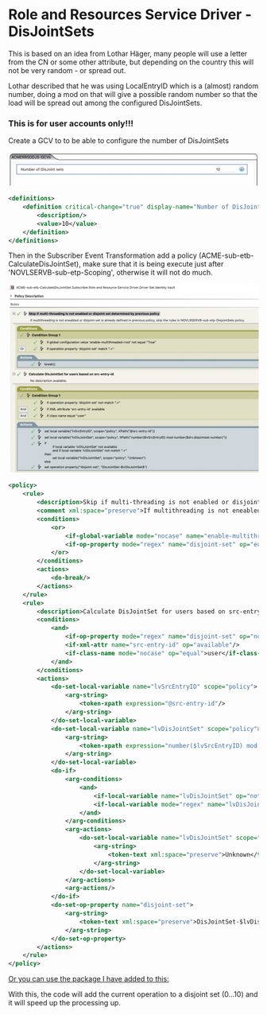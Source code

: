 # Role and Resources Service Driver - DisJointSets

This is based on an idea from Lothar Häger, many people will use a letter from the CN or some other attribute, but depending on the country this will not be very random - or spread out.

Lothar described that he was using LocalEntryID which is a (almost) random number, doing a mod on that will give a possible random number so that the load will be spread out among the configured DisJointSets. 

### This is for user accounts only!!!

Create a GCV to to be able to configure the number of DisJointSets

![disjointset-gcv.png](disjointset-gcv.png)

```xml
<definitions>
	<definition critical-change="true" display-name="Number of DisJoint sets" name="drv.disjointset.number" range-hi="25" range-lo="0" type="integer">
		<description/>
		<value>10</value>
	</definition>
</definitions>
```

Then in the Subscriber Event Transformation add a policy (ACME-sub-etb-CalculateDisJointSet), make sure that it is being execute just after 'NOVLSERVB-sub-etp-Scoping', otherwise it will not do much.

![disjointset-policy.png](disjointset-policy.png)

```xml
<policy>
	<rule>
		<description>Skip if multi-threading is not enabled or disjoint set determined by previous policy</description>
		<comment xml:space="preserve">If multithreading is not eneabled or disjoint-set is already defined in previous policy, skip the rules in NOVLRSERVB-sub-etp-DisjointSets policy. </comment>
		<conditions>
			<or>
				<if-global-variable mode="nocase" name="enable-multithreaded-rrsd" op="not-equal">True</if-global-variable>
				<if-op-property mode="regex" name="disjoint-set" op="equal">.+</if-op-property>
			</or>
		</conditions>
		<actions>
			<do-break/>
		</actions>
	</rule>
	<rule>
		<description>Calculate DisJointSet for users based on src-entry-id</description>
		<conditions>
			<and>
				<if-op-property mode="regex" name="disjoint-set" op="not-equal">.+</if-op-property>
				<if-xml-attr name="src-entry-id" op="available"/>
				<if-class-name mode="nocase" op="equal">user</if-class-name>
			</and>
		</conditions>
		<actions>
			<do-set-local-variable name="lvSrcEntryID" scope="policy">
				<arg-string>
					<token-xpath expression="@src-entry-id"/>
				</arg-string>
			</do-set-local-variable>
			<do-set-local-variable name="lvDisJointSet" scope="policy">
				<arg-string>
					<token-xpath expression="number($lvSrcEntryID) mod number($drv.disjointset.number)"/>
				</arg-string>
			</do-set-local-variable>
			<do-if>
				<arg-conditions>
					<and>
						<if-local-variable name="lvDisJointSet" op="not-available"/>
						<if-local-variable mode="regex" name="lvDisJointSet" op="not-equal">.+</if-local-variable>
					</and>
				</arg-conditions>
				<arg-actions>
					<do-set-local-variable name="lvDisJointSet" scope="policy">
						<arg-string>
							<token-text xml:space="preserve">Unknown</token-text>
						</arg-string>
					</do-set-local-variable>
				</arg-actions>
				<arg-actions/>
			</do-if>
			<do-set-op-property name="disjoint-set">
				<arg-string>
					<token-text xml:space="preserve">DisJointSet-$lvDisJointSet$</token-text>
				</arg-string>
			</do-set-op-property>
		</actions>
	</rule>
</policy>
```
[Or you can use the package I have added to this: ](ACMERSSDDJS_0.0.1.20250620133558.jar)



With this, the code will add the current operation to a disjoint set (0...10) and it will speed up the processing up.